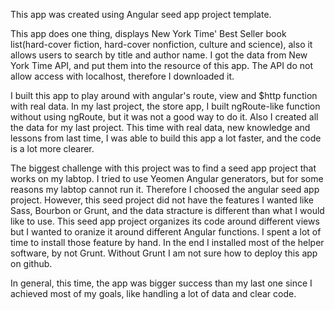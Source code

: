 This app was created using Angular seed app project template.

This app does one thing, displays New York Time' Best Seller book list(hard-cover fiction, hard-cover nonfiction, culture and science), also it allows users to search by title and author name. I got the data from New York Time API, and put them into the resource of this app. The API do not allow access with localhost, therefore I downloaded it.

I built this app to play around with angular's route, view and $http function with real data. In my last project, the store app, I built ngRoute-like function without using ngRoute, but it was not a good way to do it. Also I created all the data for my last project. This time with real data, new knowledge and lessons from last time, I was able to build this app a lot faster, and the code is a lot more clearer.

The biggest challenge with this project was to find a seed app project that works on my labtop. I tried to use Yeomen Angular generators, but for some reasons my labtop cannot run it. Therefore I choosed the angular seed app project. However, this seed project did not have the features I wanted like Sass, Bourbon or Grunt, and the data stracture is different than what I would like to use. This seed app project organizes its code around different views but I wanted to oranize it around different Angular functions. I spent a lot of time to install those feature by hand. In the end I installed most of the helper software, by not Grunt. Without Grunt I am not sure how to deploy this app on github.

In general, this time, the app was bigger success than my last one since I achieved most of my goals, like handling a lot of data and clear code.
